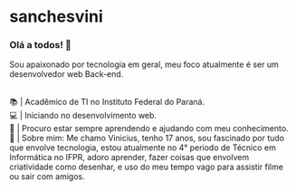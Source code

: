 # sanchesvini

### Olá a todos! 👋

Sou apaixonado por tecnologia em geral, meu foco atualmente é ser um desenvolvedor web Back-end. 

</br> 📚 | Acadêmico de TI no Instituto Federal do Paraná. 
</br> 💻 | Iniciando no desenvolvimento web.
</br> 🚀 | Procuro estar sempre aprendendo e ajudando com meu conhecimento.
</br> 📌 | Sobre mim: Me chamo Vinicius, tenho 17 anos, sou fascinado por tudo que envolve tecnologia, estou atualmente no 4° periodo de Técnico em Informática no IFPR, adoro aprender, fazer coisas que envolvem criatividade como desenhar, e uso do meu tempo vago para assistir filme ou sair com amigos.
